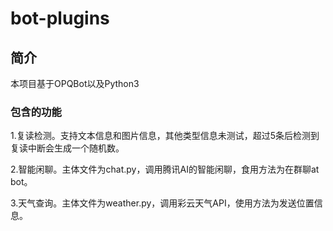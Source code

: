 # bot-plugins

## 简介
本项目基于OPQBot以及Python3
### 包含的功能
1.复读检测。支持文本信息和图片信息，其他类型信息未测试，超过5条后检测到复读中断会生成一个随机数。

2.智能闲聊。主体文件为chat.py，调用腾讯AI的智能闲聊，食用方法为在群聊at bot。

3.天气查询。主体文件为weather.py，调用彩云天气API，使用方法为发送位置信息。


